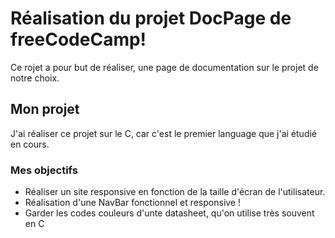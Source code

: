 # Réalisation du projet DocPage de freeCodeCamp!
Ce rojet a pour but de réaliser, une page de documentation sur le projet de notre choix.
## Mon projet
J'ai réaliser ce projet sur le C, car c'est le premier language que j'ai étudié en cours.
### Mes objectifs
- Réaliser un site responsive en fonction de la taille d'écran de l'utilisateur.
- Réalisation d'une NavBar fonctionnel et responsive !
- Garder les codes couleurs d'unte datasheet, qu'on utilise très souvent en C
